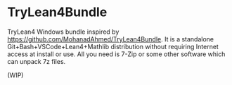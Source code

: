 # TryLean4Bundle

TryLean4 Windows bundle inspired by https://github.com/MohanadAhmed/TryLean4Bundle.
It is a standalone Git+Bash+VSCode+Lean4+Mathlib distribution without requiring Internet access at install or use.
All you need is 7-Zip or some other software which can unpack 7z files.

(WIP)
